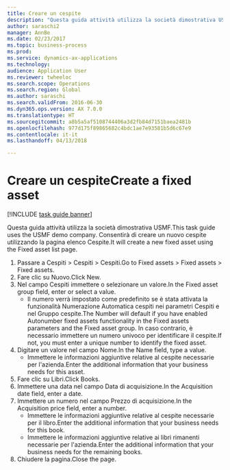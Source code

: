 ```yaml
--- 
title: Creare un cespite
description: "Questa guida attività utilizza la società dimostrativa USMF."
author: saraschi2
manager: AnnBe
ms.date: 02/23/2017
ms.topic: business-process
ms.prod: 
ms.service: dynamics-ax-applications
ms.technology: 
audience: Application User
ms.reviewer: twheeloc
ms.search.scope: Operations
ms.search.region: Global
ms.author: saraschi
ms.search.validFrom: 2016-06-30
ms.dyn365.ops.version: AX 7.0.0
ms.translationtype: HT
ms.sourcegitcommit: a8b5a5af5108744406a3d2fb84d7151baea2481b
ms.openlocfilehash: 977d175f89865682c4bdc1ae7e93581b5d6c67e9
ms.contentlocale: it-it
ms.lasthandoff: 04/13/2018

---
```

# <a name="create-a-fixed-asset"></a><span data-ttu-id="a2d46-103">Creare un cespite</span><span class="sxs-lookup"><span data-stu-id="a2d46-103">Create a fixed asset</span></span>

[!INCLUDE [task guide banner](../../includes/task-guide-banner.md)]

<span data-ttu-id="a2d46-104">Questa guida attività utilizza la società dimostrativa USMF.</span><span class="sxs-lookup"><span data-stu-id="a2d46-104">This task guide uses the USMF demo company.</span></span>  <span data-ttu-id="a2d46-105">Consentirà di creare un nuovo cespite utilizzando la pagina elenco Cespite.</span><span class="sxs-lookup"><span data-stu-id="a2d46-105">It will create a new fixed asset using the Fixed asset list page.</span></span>

1. <span data-ttu-id="a2d46-106">Passare a Cespiti > Cespiti > Cespiti.</span><span class="sxs-lookup"><span data-stu-id="a2d46-106">Go to Fixed assets > Fixed assets > Fixed assets.</span></span>
2. <span data-ttu-id="a2d46-107">Fare clic su Nuovo.</span><span class="sxs-lookup"><span data-stu-id="a2d46-107">Click New.</span></span>
3. <span data-ttu-id="a2d46-108">Nel campo Cespiti immettere o selezionare un valore.</span><span class="sxs-lookup"><span data-stu-id="a2d46-108">In the Fixed asset group field, enter or select a value.</span></span>
    * <span data-ttu-id="a2d46-109">Il numero verrà impostato come predefinito se è stata attivata la funzionalità Numerazione Automatica cespiti nei parametri Cespiti e nel Gruppo cespite.</span><span class="sxs-lookup"><span data-stu-id="a2d46-109">The Number will default if you have enabled Autonumber fixed assets functionality in the Fixed assets parameters and the Fixed asset group.</span></span>  <span data-ttu-id="a2d46-110">In caso contrario, è necessario immettere un numero univoco per identificare il cespite.</span><span class="sxs-lookup"><span data-stu-id="a2d46-110">If not, you must enter a unique number to identify the fixed asset.</span></span>  
4. <span data-ttu-id="a2d46-111">Digitare un valore nel campo Nome.</span><span class="sxs-lookup"><span data-stu-id="a2d46-111">In the Name field, type a value.</span></span>
    * <span data-ttu-id="a2d46-112">Immettere le informazioni aggiuntive relative al cespite necessarie per l'azienda.</span><span class="sxs-lookup"><span data-stu-id="a2d46-112">Enter the additional information that your business needs for this asset.</span></span>  
5. <span data-ttu-id="a2d46-113">Fare clic su Libri.</span><span class="sxs-lookup"><span data-stu-id="a2d46-113">Click Books.</span></span>
6. <span data-ttu-id="a2d46-114">Immettere una data nel campo Data di acquisizione.</span><span class="sxs-lookup"><span data-stu-id="a2d46-114">In the Acquisition date field, enter a date.</span></span>
7. <span data-ttu-id="a2d46-115">Immettere un numero nel campo Prezzo di acquisizione.</span><span class="sxs-lookup"><span data-stu-id="a2d46-115">In the Acquisition price field, enter a number.</span></span>
    * <span data-ttu-id="a2d46-116">Immettere le informazioni aggiuntive relative al cespite necessarie per il libro.</span><span class="sxs-lookup"><span data-stu-id="a2d46-116">Enter the additional information that your business needs for this book.</span></span>  
    * <span data-ttu-id="a2d46-117">Immettere le informazioni aggiuntive relative ai libri rimanenti necessarie per l'azienda.</span><span class="sxs-lookup"><span data-stu-id="a2d46-117">Enter the additional information that your business needs for the remaining books.</span></span>  
8. <span data-ttu-id="a2d46-118">Chiudere la pagina.</span><span class="sxs-lookup"><span data-stu-id="a2d46-118">Close the page.</span></span>


